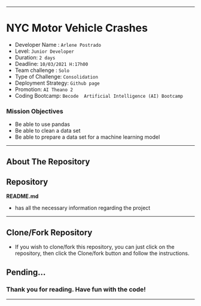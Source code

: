 ______________________________________________________________________________________________________________________________________________________
# NYC Motor Vehicle Crashes

- Developer Name : `Arlene Postrado`
- Level: `Junior Developer`
- Duration: `2 days`
- Deadline: `10/03/2021 H:17h00`
- Team challenge : `Solo`
- Type of Challenge: `Consolidation`
- Deployment Strategy: `Github page`
- Promotion: `AI Theano 2`
- Coding Bootcamp: `Becode  Artificial Intelligence (AI) Bootcamp`


### Mission Objectives
- Be able to use pandas
- Be able to clean a data set
- Be able to prepare a data set for a machine learning model

______________________________________________________________________________________________________________________________________________________

## About The Repository




## Repository


**README.md**
  - has all the necessary information regarding the project


______________________________________________________________________________________________________________________________________________________

## Clone/Fork Repository
  - If you wish to clone/fork this repository, you can just click on the repository, then click the Clone/fork button and follow the instructions.

## Pending...


  
### Thank you for reading. Have fun with the code!
__________________________________________________________________________________________________________________________________________________




